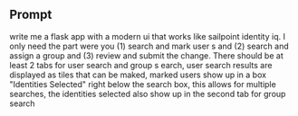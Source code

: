 Prompt
------

write me a flask app with a modern ui that works like sailpoint identity iq. I only need the part were you (1) search and mark user
s and (2) search and assign a group and (3) review and submit the change. There should be at least 2 tabs for user search and group s
earch, user search results are displayed as tiles that can be maked, marked users show up in a box "Identities Selected" right below
the search box, this allows for multiple searches, the identities selected also show up in the second tab for group search


